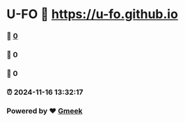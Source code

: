 # U-FO :link: https://u-fo.github.io 
### :page_facing_up: [0](https://u-fo.github.io/tag.html) 
### :speech_balloon: 0 
### :hibiscus: 0 
### :alarm_clock: 2024-11-16 13:32:17 
### Powered by :heart: [Gmeek](https://github.com/Meekdai/Gmeek)
